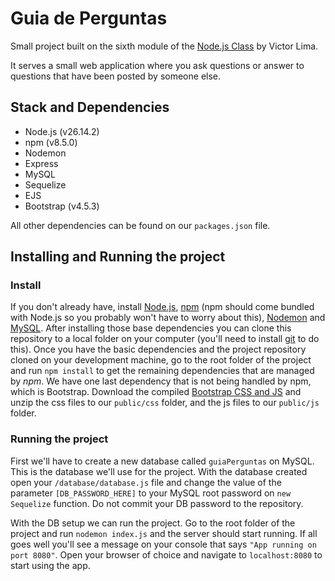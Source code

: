 # Guia de Perguntas

Small project built on the sixth module of the [Node.js Class](https://www.udemy.com/course/formacao-nodejs/) by Victor Lima.

It serves a small web application where you ask questions or answer to questions that have been posted by someone else.

## Stack and Dependencies

- Node.js (v26.14.2)
- npm (v8.5.0)
- Nodemon
- Express
- MySQL
- Sequelize
- EJS
- Bootstrap (v4.5.3)

All other dependencies can be found on our `packages.json` file.

## Installing and Running the project

### Install
If you don't already have, install [Node.js](https://nodejs.org/en/), [npm](https://www.npmjs.com/) (npm should come bundled with Node.js so you probably won't have to worry about this), [Nodemon](https://www.npmjs.com/package/nodemon) and [MySQL](https://www.mysql.com/).
After installing those base dependencies you can clone this repository to a local folder on your computer (you'll need to install [git](https://git-scm.com/) to do this).
Once you have the basic dependencies and the project repository cloned on your development machine, go to the root folder of the project and run `npm install` to get the remaining dependencies that are managed by *npm*.
We have one last dependency that is not being handled by npm, which is Bootstrap. Download the compiled [Bootstrap CSS and JS](https://getbootstrap.com/docs/4.5/getting-started/download/) and unzip the css files to our `public/css` folder, and the js files to our `public/js` folder.

### Running the project
First we'll have to create a new database called `guiaPerguntas` on MySQL. This is the database we'll use for the project. 
With the database created open your `/database/database.js` file and change the value of the parameter `[DB_PASSWORD_HERE]` to your MySQL root password on `new Sequelize` function. Do not commit your DB password to the repository.

With the DB setup we can run the project. Go to the root folder of the project and run `nodemon index.js` and the server should start running. If all goes well you'll see a message on your console that says `"App running on port 8080"`. Open your browser of choice and navigate to `localhost:8080` to start using the app.

